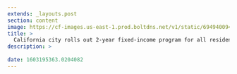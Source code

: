 ```yaml
--- 
extends: _layouts.post 
section: content 
image: https://cf-images.us-east-1.prod.boltdns.net/v1/static/694940094001/9610559e-d784-446a-8dec-3523365c0af0/aa9eb849-7b61-43a8-ad5b-95b013e8c79c/1280x720/match/image.jpg 
title: > 
  California city rolls out 2-year fixed-income program for all residents, including felons, illegal immigrants 
description: > 
   
date: 1603195363.0204082 
--- 
```

